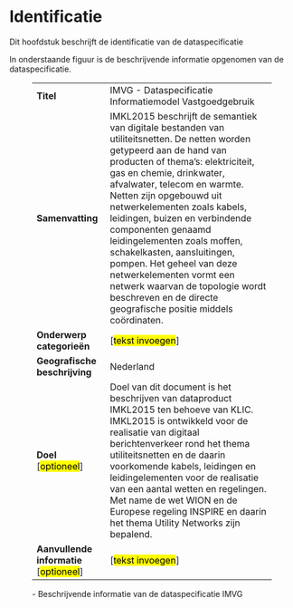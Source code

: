 # Identificatie

Dit hoofdstuk beschrijft de identificatie van de dataspecificatie

In onderstaande figuur is de beschrijvende informatie opgenomen van de dataspecificatie.

<figure>
	<table style="width: 100%">
		<tr style="width: 50%">
			<td><b>Titel</b></td>
			<td>IMVG - Dataspecificatie Informatiemodel Vastgoedgebruik</td>
		</tr>
		<tr>
			<td><b>Samenvatting</b></td>
			<td>IMKL2015 beschrijft de semantiek van digitale bestanden van utiliteitsnetten. De netten worden getypeerd aan de hand van producten of thema’s: elektriciteit, gas en chemie, drinkwater, afvalwater, telecom en warmte. Netten zijn opgebouwd uit netwerkelementen zoals kabels, leidingen, buizen en verbindende componenten genaamd leidingelementen zoals moffen, schakelkasten, aansluitingen, pompen. Het geheel van deze netwerkelementen vormt een netwerk waarvan de topologie wordt beschreven en de directe geografische positie middels coördinaten.</td>
		</tr>
		<tr>
			<td><b>Onderwerp categorieën</b></td>
			<td>[<mark>tekst invoegen</mark>]</td>
		</tr>
		<tr>
			<td><b>Geografische beschrijving</b></td>
			<td>Nederland</td>
		</tr>
		<tr>
			<td><b>Doel</b> [<mark>optioneel</mark>]</td>
			<td>Doel van dit document is het beschrijven van dataproduct IMKL2015 ten behoeve van KLIC. IMKL2015 is ontwikkeld voor de realisatie van digitaal berichtenverkeer rond het thema utiliteitsnetten en de daarin voorkomende kabels, leidingen en leidingelementen voor de realisatie van een aantal wetten en regelingen. Met name de wet WION en de Europese regeling INSPIRE en daarin het thema Utility Networks zijn bepalend.</td>
		</tr>
		<tr>
			<td><b>Aanvullende informatie</b> [<mark>optioneel</mark>]</td>
			<td>[<mark>tekst invoegen</mark>]</td>
		</tr>
	</table>
	<figcaption> - Beschrijvende informatie van de dataspecificatie IMVG</figcaption>
</figure>